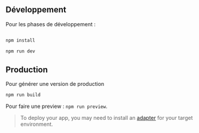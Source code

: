 
## Développement

Pour les phases de développement :

```bash

npm install

npm run dev

```

## Production

Pour générer une version de production

```bash
npm run build
```

Pour faire une preview : `npm run preview`.

> To deploy your app, you may need to install an [adapter](https://svelte.dev/docs/kit/adapters) for your target environment.
